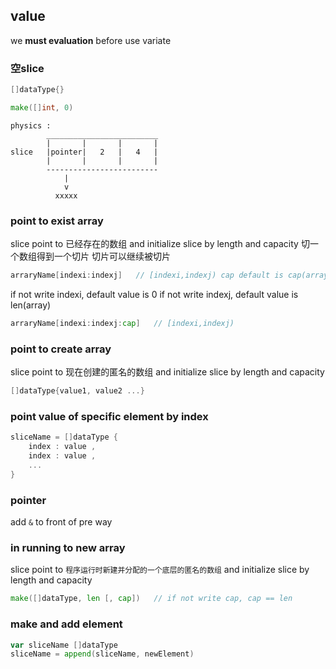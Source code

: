 ##  value
we **must evaluation** before use variate

###   空slice
```go
[]dataType{}
```
```go
make([]int, 0)
```
```shell
physics :
   		_________________________
		|       |       |       |
slice	|pointer|   2   |   4   |
		|       |       |       |
		-------------------------
		    |
			v
		  xxxxx
```

###   point to **exist** array 
slice point to 已经存在的数组 and initialize slice by length and capacity
切一个数组得到一个切片 
切片可以继续被切片 
```go
arraryName[indexi:indexj]	// [indexi,indexj) cap default is cap(arrayName)
```
if not write indexi, default value is 0
if not write indexj, default value is len(array)
```go
arraryName[indexi:indexj:cap]	// [indexi,indexj)
```

###   point to **create** array 
slice point to 现在创建的匿名的数组 and initialize slice by length and capacity
```go
[]dataType{value1, value2 ...}
```

###   point value of specific element by index 
```go
sliceName = []dataType {
	index : value ,
	index : value ,
	...
}
```

###   pointer
add `&` to front of pre way

###   in running to new array 
slice point to `程序运行时新建并分配的一个底层的匿名的数组` and initialize slice by length and capacity
```go
make([]dataType, len [, cap])	// if not write cap, cap == len
```

###   make and add element
```go
var sliceName []dataType
sliceName = append(sliceName, newElement)
```


